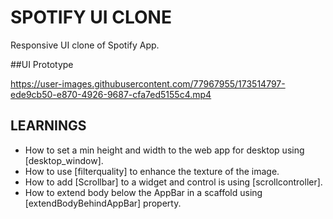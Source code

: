 # SPOTIFY UI CLONE

Responsive UI clone of Spotify App.

##UI Prototype

https://user-images.githubusercontent.com/77967955/173514797-ede9cb50-e870-4926-9687-cfa7ed5155c4.mp4

## LEARNINGS

- How to set a min height and width to the web app for desktop using [desktop_window].
- How to use [filterquality] to enhance the texture of the image.
- How to add [Scrollbar] to a widget and control is using [scrollcontroller].
- How to extend body below the AppBar in a scaffold using [extendBodyBehindAppBar] property.
